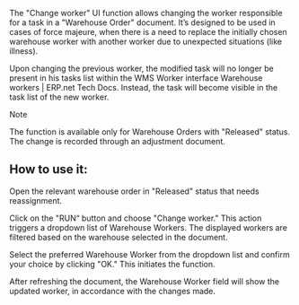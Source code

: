 The "Change worker" UI function allows changing the worker responsible for a task in a "Warehouse Order" document. It’s designed to be used in cases of force majeure, when there is a need to replace the initially chosen warehouse worker with another worker due to unexpected situations (like illness).

Upon changing the previous worker, the modified task will no longer be present in his tasks list within the WMS Worker interface Warehouse workers | ERP.net Tech Docs. Instead, the task will become visible in the task list of the new worker.

 

> [!NOTE]
> The function is available only for Warehouse Orders with "Released" status. The change is recorded through an adjustment document.

 

## How to use it:

Open the relevant warehouse order in "Released" status that needs reassignment.

Click on the "RUN“ button and choose "Change worker." This action triggers a dropdown list of Warehouse Workers. The displayed workers are filtered based on the warehouse selected in the document.

Select the preferred Warehouse Worker from the dropdown list and confirm your choice by clicking "OK." This initiates the function.

After refreshing the document, the Warehouse Worker field will show the updated worker, in accordance with the changes made.
